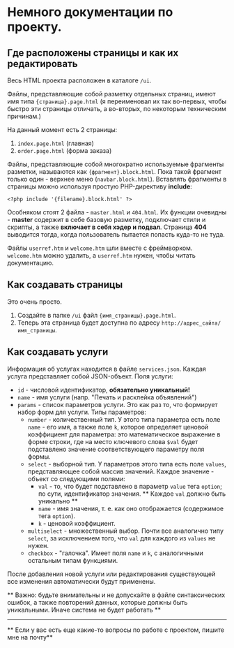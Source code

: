 # Немного документации по проекту.

## Где расположены страницы и как их редактировать

Весь HTML проекта расположен в каталоге `/ui`.

Файлы, представляющие собой разметку отдельных страниц, имеют имя типа `{страница}.page.html` (я переименовал их так во-первых, чтобы быстро эти страницы отличать, а во-вторых, по некоторым техническим причинам.)

На данный момент есть 2 страницы:

1.    `index.page.html` (главная)
2.    `order.page.html` (форма заказа)

Файлы, представляющие собой многократно используемые фрагменты разметки, называются как `{фрагмент}.block.html`. Пока такой фрагмент только один - верхнее меню (`navbar.block.html`). Вставлять фрагменты в страницы можно используя простую PHP-директиву **include**:

    <?php include '{filename}.block.html' ?>

Особняком стоят 2 файла - `master.html` и `404.html`. Их функции очевидны - **master** содержит в себе базовую разметку, подключает стили и скрипты, а также **включает в себя хэдер и подвал**. Страница **404** выводится тогда, когда пользователь пытается попасть куда-то не туда.

Файлы `userref.htm` и `welcome.htm` шли вместе с фреймворком. `welcome.htm` можно удалить, а `userref.htm` нужен, чтобы читать документацию.

## Как создавать страницы

Это очень просто.

1.    Создайте в папке `/ui` файл `{имя_страницы}.page.html`.
2.    Теперь эта страница будет доступна по адресу `http://адрес_сайта/имя_страницы`.

## Как создавать услуги

Информация об услугах находится в файле `services.json`. Каждая услуга представляет собой JSON-объект.
Поля услуги:

- `id` - числовой идентификатор, **обязательно уникальный!**
- `name` - имя услуги (напр. "Печать и расклейка объявлений")
- `params` - список параметров услуги. Это как раз то, что формирует набор форм для услуги. Типы параметров:
    + `number` - количественный тип. У этого типа параметра есть поле `name` - его имя, а также поле `k`, которое определяет ценовой коэффициент для параметра: это математическое выражение в форме строки, где на место ключевого слова `$val` будет подставлено значение соответствующего параметру поля формы.
    + `select` - выборной тип. У параметров этого типа есть поле `values`, представляющее собой массив значений. Каждое значение - объект со следующими полями:
        - `val` - то, что будет подставлено в параметр `value` тега `option`; по сути, идентификатор значения. ** Каждое `val` должно быть уникально **
        - `name` - имя значения, т. е. как оно отображается (содержимое тега `option`).
        - `k` - ценовой коэффициент.
    + `multiselect` - множественный выбор. Почти все аналогично типу `select`, за исключением того, что `val` для каждого из `values` не нужен.
    + `checkbox` - "галочка". Имеет поля `name` и `k`, с аналогичными остальным типам функциями.

После добавления новой услуги или редактирования существующей все изменения автоматически будут применены.

** Важно: будьте внимательны и не допускайте в файле синтаксических ошибок, а также повторений данных, которые должны быть уникальными. Иначе система не будет работать **

---
    
** Если у вас есть еще какие-то вопросы по работе с проектом, пишите мне на почту** 